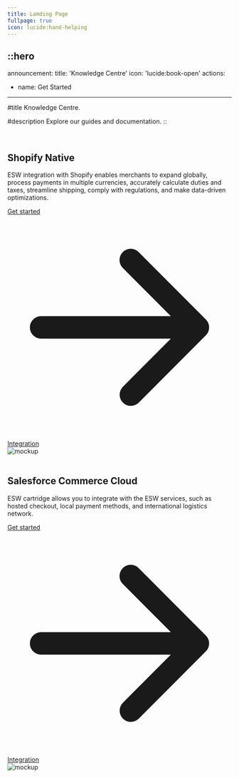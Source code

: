```yaml
---
title: Lamding Page
fullpage: true
icon: lucide:hand-helping
---
```


::hero
---
announcement:
  title: 'Knowledge Centre'
  icon: 'lucide:book-open'
actions:
  - name: Get Started
---

#title
Knowledge Centre.

#description
Explore our guides and documentation.
::

<br>

<section class="bg-white dark:bg-gray-900">
    <div class="grid max-w-screen-xl px-4 py-8 mx-auto lg:gap-8 xl:gap-0 lg:py-16 lg:grid-cols-12">
        <div class="mr-auto place-self-center lg:col-span-7">
            <h1 class="max-w-2xl mb-4 text-4xl font-extrabold tracking-tight leading-none md:text-5xl xl:text-6xl dark:text-white">Shopify Native</h1>
            <p class="max-w-2xl mb-6 font-light text-gray-500 lg:mb-8 md:text-lg lg:text-xl dark:text-gray-400">ESW integration with Shopify enables merchants to expand globally, process payments in multiple currencies, accurately calculate duties and taxes, streamline shipping, comply with regulations, and make data-driven optimizations.</p>
            <a href="#" class="inline-flex items-center justify-center px-5 py-3 mr-3 text-base font-medium text-center text-white rounded-lg bg-primary-700 hover:bg-primary-800 focus:ring-4 focus:ring-primary-300 dark:focus:ring-primary-900">
                Get started
                <svg class="w-5 h-5 ml-2 -mr-1" fill="currentColor" viewBox="0 0 20 20" xmlns="http://www.w3.org/2000/svg"><path fill-rule="evenodd" d="M10.293 3.293a1 1 0 011.414 0l6 6a1 1 0 010 1.414l-6 6a1 1 0 01-1.414-1.414L14.586 11H3a1 1 0 110-2h11.586l-4.293-4.293a1 1 0 010-1.414z" clip-rule="evenodd"></path></svg>
            </a>
            <a href="#" class="inline-flex items-center justify-center px-5 py-3 text-base font-medium text-center text-gray-900 border border-gray-300 rounded-lg hover:bg-gray-100 focus:ring-4 focus:ring-gray-100 dark:text-white dark:border-gray-700 dark:hover:bg-gray-700 dark:focus:ring-gray-800">
                Integration
            </a> 
        </div>
        <div class="hidden lg:mt-0 lg:col-span-5 lg:flex">
            <img src="/setup-shopify-store.png" alt="mockup">
        </div>                
    </div>
</section>

<br>

<section class="bg-white dark:bg-gray-900">
    <div class="grid max-w-screen-xl px-4 py-8 mx-auto lg:gap-8 xl:gap-0 lg:py-16 lg:grid-cols-12">
        <div class="mr-auto place-self-center lg:col-span-7">
            <h1 class="max-w-2xl mb-4 text-4xl font-extrabold tracking-tight leading-none md:text-5xl xl:text-6xl dark:text-white">Salesforce Commerce Cloud</h1>
            <p class="max-w-2xl mb-6 font-light text-gray-500 lg:mb-8 md:text-lg lg:text-xl dark:text-gray-400">ESW cartridge allows you to integrate with the ESW services, such as hosted checkout, local payment methods, and international logistics network.</p>
            <a href="#" class="inline-flex items-center justify-center px-5 py-3 mr-3 text-base font-medium text-center text-white rounded-lg bg-primary-700 hover:bg-primary-800 focus:ring-4 focus:ring-primary-300 dark:focus:ring-primary-900">
                Get started
                <svg class="w-5 h-5 ml-2 -mr-1" fill="currentColor" viewBox="0 0 20 20" xmlns="http://www.w3.org/2000/svg"><path fill-rule="evenodd" d="M10.293 3.293a1 1 0 011.414 0l6 6a1 1 0 010 1.414l-6 6a1 1 0 01-1.414-1.414L14.586 11H3a1 1 0 110-2h11.586l-4.293-4.293a1 1 0 010-1.414z" clip-rule="evenodd"></path></svg>
            </a>
            <a href="#" class="inline-flex items-center justify-center px-5 py-3 text-base font-medium text-center text-gray-900 border border-gray-300 rounded-lg hover:bg-gray-100 focus:ring-4 focus:ring-gray-100 dark:text-white dark:border-gray-700 dark:hover:bg-gray-700 dark:focus:ring-gray-800">
                Integration
            </a> 
        </div>
        <div class="hidden lg:mt-0 lg:col-span-5 lg:flex">
            <img src="/Salesforce-for-eCommerce.png" alt="mockup">
        </div>                
    </div>
</section>